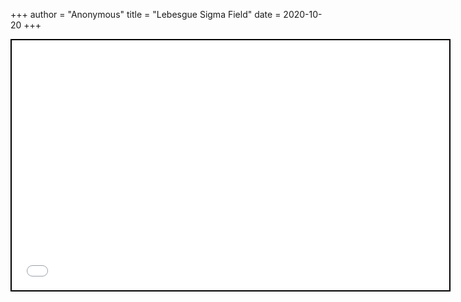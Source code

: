 +++
 author = "Anonymous"
 title = "Lebesgue Sigma Field"
 date = 2020-10-20
+++


 
 <iframe seamless src="/obsidian_port/nodes/Lebesgue_Sigma_Field.html" style="width:700px; height:400px; border: 2px solid black"></iframe>